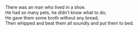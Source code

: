 
There was an man who lived in a shoe.  
He had so many pets, he didn’t know what to do;  
He gave them some broth without any bread;  
Then whipped and beat them all soundly and put them to bed.  

